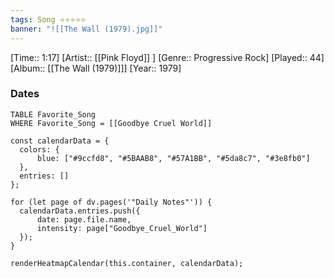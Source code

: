 ```yaml
---
tags: Song ⭐⭐⭐⭐⭐ 
banner: "![[The Wall (1979).jpg]]"
---
```

[Time:: 1:17]
[Artist:: [[Pink Floyd]] ]
[Genre:: Progressive Rock]
[Played:: 44]
[Album:: [[The Wall (1979)]]]
[Year:: 1979]
### Dates
````dataview
TABLE Favorite_Song
WHERE Favorite_Song = [[Goodbye Cruel World]]
````

  ```dataviewjs
const calendarData = { 
	colors: { 
		blue: ["#9ccfd8", "#5BAAB8", "#57A1BB", "#5da8c7", "#3e8fb0"] 
	}, 
	entries: [] 
}; 

for (let page of dv.pages('"Daily Notes"')) { 
	calendarData.entries.push({ 
		date: page.file.name, 
		intensity: page["Goodbye_Cruel_World"]
	}); 
} 

renderHeatmapCalendar(this.container, calendarData);
```
